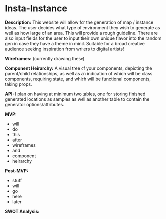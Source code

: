 # Insta-Instance

**Description:**
This website will allow for the generation of map / instance ideas.  The user decides what type of environment they wish to generate as well as how large of an area.  This will provide a rough guideline.  There are also input fields for the user to input their own unique flavor into the random gen in case they have a theme in mind.  Suitable for a broad creative audience seeking inspiration from writers to digital artists!

**Wireframes:**
(currently drawing these)

**Component Heirarchy:**
A visual tree of your components, depicting the parent/child relationships, as well as an indication of which will be class components, requiring state, and which will be functional components, taking props.

**API:**
I plan on having at minimum two tables, one for storing finished generated locations as samples as well as another table to contain the generator options/attributes.

**MVP:** 
- will
- do
- this
- after
- wireframes
- and
- component
- heirarchy

**Post-MVP:** 
- stuff
- will
- go
- here
- later

**SWOT Analysis:**

